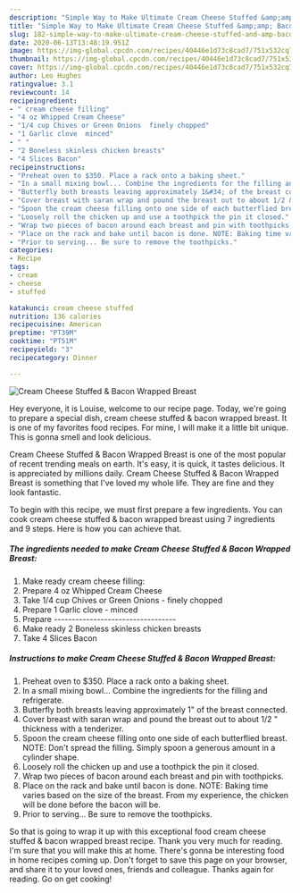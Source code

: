 ```yaml
---
description: "Simple Way to Make Ultimate Cream Cheese Stuffed &amp;amp; Bacon Wrapped Breast"
title: "Simple Way to Make Ultimate Cream Cheese Stuffed &amp;amp; Bacon Wrapped Breast"
slug: 182-simple-way-to-make-ultimate-cream-cheese-stuffed-and-amp-bacon-wrapped-breast
date: 2020-06-13T13:48:19.951Z
image: https://img-global.cpcdn.com/recipes/40446e1d73c8cad7/751x532cq70/cream-cheese-stuffed-bacon-wrapped-breast-recipe-main-photo.jpg
thumbnail: https://img-global.cpcdn.com/recipes/40446e1d73c8cad7/751x532cq70/cream-cheese-stuffed-bacon-wrapped-breast-recipe-main-photo.jpg
cover: https://img-global.cpcdn.com/recipes/40446e1d73c8cad7/751x532cq70/cream-cheese-stuffed-bacon-wrapped-breast-recipe-main-photo.jpg
author: Leo Hughes
ratingvalue: 3.1
reviewcount: 14
recipeingredient:
- " cream cheese filling"
- "4 oz Whipped Cream Cheese"
- "1/4 cup Chives or Green Onions  finely chopped"
- "1 Garlic clove  minced"
- " "
- "2 Boneless skinless chicken breasts"
- "4 Slices Bacon"
recipeinstructions:
- "Preheat oven to $350. Place a rack onto a baking sheet."
- "In a small mixing bowl... Combine the ingredients for the filling and refrigerate."
- "Butterfly both breasts leaving approximately 1&#34; of the breast connected."
- "Cover breast with saran wrap and pound the breast out to about 1/2 &#34; thickness with a tenderizer."
- "Spoon the cream cheese filling onto one side of each butterflied breast. NOTE: Don&#39;t spread the filling. Simply spoon a generous amount in a cylinder shape."
- "Loosely roll the chicken up and use a toothpick the pin it closed."
- "Wrap two pieces of bacon around each breast and pin with toothpicks."
- "Place on the rack and bake until bacon is done. NOTE: Baking time varies based on the size of the breast. From my experience, the chicken will be done before the bacon will be."
- "Prior to serving... Be sure to remove the toothpicks."
categories:
- Recipe
tags:
- cream
- cheese
- stuffed

katakunci: cream cheese stuffed 
nutrition: 136 calories
recipecuisine: American
preptime: "PT39M"
cooktime: "PT51M"
recipeyield: "3"
recipecategory: Dinner

---
```



![Cream Cheese Stuffed &amp; Bacon Wrapped Breast](https://img-global.cpcdn.com/recipes/40446e1d73c8cad7/751x532cq70/cream-cheese-stuffed-bacon-wrapped-breast-recipe-main-photo.jpg)

Hey everyone, it is Louise, welcome to our recipe page. Today, we're going to prepare a special dish, cream cheese stuffed &amp; bacon wrapped breast. It is one of my favorites food recipes. For mine, I will make it a little bit unique. This is gonna smell and look delicious.



Cream Cheese Stuffed &amp; Bacon Wrapped Breast is one of the most popular of recent trending meals on earth. It's easy, it is quick, it tastes delicious. It is appreciated by millions daily. Cream Cheese Stuffed &amp; Bacon Wrapped Breast is something that I've loved my whole life. They are fine and they look fantastic.


To begin with this recipe, we must first prepare a few ingredients. You can cook cream cheese stuffed &amp; bacon wrapped breast using 7 ingredients and 9 steps. Here is how you can achieve that.

<!--inarticleads1-->

##### The ingredients needed to make Cream Cheese Stuffed &amp; Bacon Wrapped Breast:

1. Make ready  cream cheese filling:
1. Prepare 4 oz Whipped Cream Cheese
1. Take 1/4 cup Chives or Green Onions - finely chopped
1. Prepare 1 Garlic clove - minced
1. Prepare  ----------------------------------
1. Make ready 2 Boneless skinless chicken breasts
1. Take 4 Slices Bacon




<!--inarticleads2-->

##### Instructions to make Cream Cheese Stuffed &amp; Bacon Wrapped Breast:

1. Preheat oven to $350. Place a rack onto a baking sheet.
1. In a small mixing bowl... Combine the ingredients for the filling and refrigerate.
1. Butterfly both breasts leaving approximately 1&#34; of the breast connected.
1. Cover breast with saran wrap and pound the breast out to about 1/2 &#34; thickness with a tenderizer.
1. Spoon the cream cheese filling onto one side of each butterflied breast. NOTE: Don&#39;t spread the filling. Simply spoon a generous amount in a cylinder shape.
1. Loosely roll the chicken up and use a toothpick the pin it closed.
1. Wrap two pieces of bacon around each breast and pin with toothpicks.
1. Place on the rack and bake until bacon is done. NOTE: Baking time varies based on the size of the breast. From my experience, the chicken will be done before the bacon will be.
1. Prior to serving... Be sure to remove the toothpicks.




So that is going to wrap it up with this exceptional food cream cheese stuffed &amp; bacon wrapped breast recipe. Thank you very much for reading. I'm sure that you will make this at home. There's gonna be interesting food in home recipes coming up. Don't forget to save this page on your browser, and share it to your loved ones, friends and colleague. Thanks again for reading. Go on get cooking!
